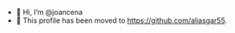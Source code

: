 - 👋 Hi, I’m @joancena
- 👀 This profile has been moved to https://github.com/aliasgar55.

<!---
joancena/joancena is a ✨ special ✨ repository because its `README.md` (this file) appears on your GitHub profile.
You can click the Preview link to take a look at your changes.
--->
